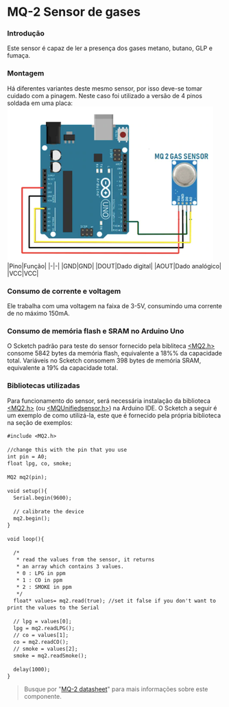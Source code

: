 
# MQ-2 Sensor de gases
### Introdução
Este sensor é capaz de ler a presença dos gases metano, butano, GLP e fumaça.
### Montagem
Há diferentes variantes deste mesmo sensor, por isso deve-se tomar cuidado com a pinagem. Neste caso foi utilizado a versão de 4 pinos soldada em uma placa: 
![mq2](mq2.webp)
|Pino|Função|
|-|-|
|GND|GND|
|DOUT|Dado digital|
|AOUT|Dado analógico|
|VCC|VCC|
### Consumo de corrente e voltagem
Ele trabalha com uma voltagem na faixa de 3-5V, consumindo uma corrente de no máximo 150mA.
### Consumo de memória flash e SRAM no Arduino Uno
O Scketch padrão para teste do sensor fornecido pela bibliteca [<MQ2.h>](https://github.com/labay11/MQ-2-sensor-library) consome 5842 bytes da memória flash, equivalente a 18%% da capacidade total. Variáveis no Scketch consomem 398 bytes de memória SRAM, equivalente a 19% da capacidade total.
### Bibliotecas utilizadas
Para funcionamento do sensor, será necessária instalação da biblioteca [<MQ2.h>](https://github.com/labay11/MQ-2-sensor-library) (ou [<MQUnifiedsensor.h>](https://www.arduino.cc/reference/en/libraries/mqunifiedsensor/)) na Arduino IDE. O Scketch a seguir é um exemplo de como utilizá-la, este que é fornecido pela própria biblioteca na seção de exemplos:
```
#include <MQ2.h>

//change this with the pin that you use
int pin = A0;
float lpg, co, smoke;

MQ2 mq2(pin);

void setup(){
  Serial.begin(9600);
  
  // calibrate the device
  mq2.begin();
}

void loop(){
  
  /*
   * read the values from the sensor, it returns
   * an array which contains 3 values.
   * 0 : LPG in ppm
   * 1 : CO in ppm
   * 2 : SMOKE in ppm
   */
  float* values= mq2.read(true); //set it false if you don't want to print the values to the Serial
  
  // lpg = values[0];
  lpg = mq2.readLPG();
  // co = values[1];
  co = mq2.readCO();
  // smoke = values[2];
  smoke = mq2.readSmoke();
  
  delay(1000);
}
```
> Busque por "[MQ-2 datasheet](https://www.google.com/search?q=MQ-2+datasheet)" para mais informações sobre este componente.
